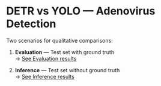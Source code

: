 # DETR vs YOLO — Adenovirus Detection

Two scenarios for qualitative comparisons:

1. **Evaluation** — Test set with ground truth  
   → [See Evaluation results](evaluation.md)  

2. **Inference** — Test set without ground truth  
   → [See Inference results](inference.md)
